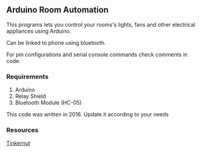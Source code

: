 ## Arduino Room Automation

This programs lets you control your rooms's lights, fans and other electrical appliances using Arduino.

Can be linked to phone using bluetooth.

For pin configurations and serial console commands check comments in code.

### Requirements

1. Arduino
2. Relay Shield
3. Bluetooth Module (HC-05)

This code was written in 2016. Update it according to your needs

### Resources

[Tinkernut](https://youtu.be/J7hMIakDFtQ)
